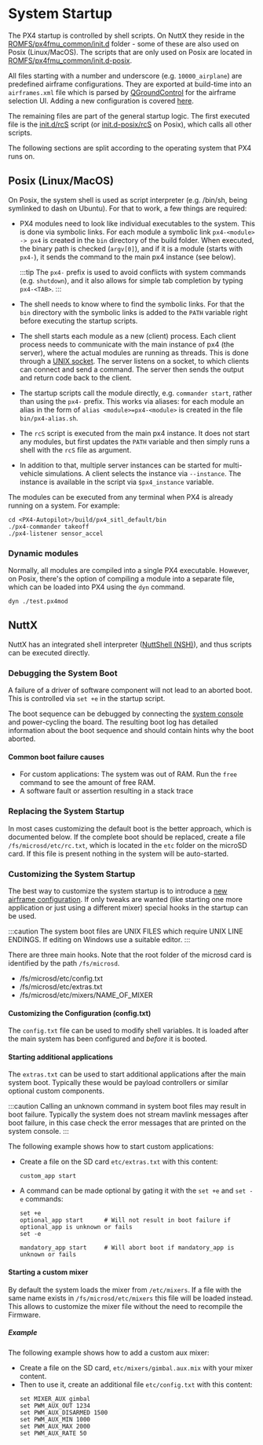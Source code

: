 # System Startup

The PX4 startup is controlled by shell scripts.
On NuttX they reside in the [ROMFS/px4fmu_common/init.d](https://github.com/PX4/PX4-Autopilot/tree/master/ROMFS/px4fmu_common/init.d) folder - some of these are also used on Posix (Linux/MacOS).
The scripts that are only used on Posix are located in [ROMFS/px4fmu_common/init.d-posix](https://github.com/PX4/PX4-Autopilot/tree/master/ROMFS/px4fmu_common/init.d-posix).

All files starting with a number and underscore (e.g. `10000_airplane`) are predefined airframe configurations.
They are exported at build-time into an `airframes.xml` file which is parsed by [QGroundControl](http://qgroundcontrol.com) for the airframe selection UI.
Adding a new configuration is covered [here](../dev_airframes/adding_a_new_frame.md).

The remaining files are part of the general startup logic.
The first executed file is the [init.d/rcS](https://github.com/PX4/PX4-Autopilot/blob/master/ROMFS/px4fmu_common/init.d/rcS) script (or [init.d-posix/rcS](https://github.com/PX4/PX4-Autopilot/blob/master/ROMFS/px4fmu_common/init.d-posix/rcS) on Posix), which calls all other scripts.

The following sections are split according to the operating system that PX4 runs on.


## Posix (Linux/MacOS)

On Posix, the system shell is used as script interpreter (e.g. /bin/sh, being symlinked to dash on Ubuntu).
For that to work, a few things are required:
- PX4 modules need to look like individual executables to the system. This is done via symbolic links.
  For each module a symbolic link `px4-<module> -> px4` is created in the `bin` directory of the build folder.
  When executed, the binary path is checked (`argv[0]`), and if it is a module (starts with `px4-`), it sends the command to the main px4 instance (see below).
  
  :::tip
  The `px4-` prefix is used to avoid conflicts with system commands (e.g. `shutdown`), and it also allows for simple tab completion by typing `px4-<TAB>`.
  :::
- The shell needs to know where to find the symbolic links.
  For that the `bin` directory with the symbolic links is added to the `PATH` variable right before executing the startup scripts.
- The shell starts each module as a new (client) process.
  Each client process needs to communicate with the main instance of px4 (the server), where the actual modules are running as threads.
  This is done through a [UNIX socket](http://man7.org/linux/man-pages/man7/unix.7.html).
  The server listens on a socket, to which clients can connect and send a command.
  The server then sends the output and return code back to the client.
- The startup scripts call the module directly, e.g. `commander start`, rather than using the `px4-` prefix. This works via aliases: for each module an alias in the form of `alias <module>=px4-<module>` is created in the file `bin/px4-alias.sh`.
- The `rcS` script is executed from the main px4 instance.
  It does not start any modules, but first updates the `PATH` variable and then simply runs a shell with the `rcS` file as argument.
- In addition to that, multiple server instances can be started for multi-vehicle simulations.
  A client selects the instance via `--instance`.
  The instance is available in the script via `$px4_instance` variable.

The modules can be executed from any terminal when PX4 is already running on a system. For example:
```
cd <PX4-Autopilot>/build/px4_sitl_default/bin
./px4-commander takeoff
./px4-listener sensor_accel
```

### Dynamic modules

Normally, all modules are compiled into a single PX4 executable.
However, on Posix, there's the option of compiling a module into a separate file, which can be loaded into PX4 using the `dyn` command.
```
dyn ./test.px4mod
```

## NuttX
NuttX has an integrated shell interpreter ([NuttShell (NSH)](https://cwiki.apache.org/confluence/pages/viewpage.action?pageId=139629410)), and thus scripts can be executed directly.

### Debugging the System Boot

A failure of a driver of software component will not lead to an aborted boot.
This is controlled via `set +e` in the startup script.

The boot sequence can be debugged by connecting the [system console](../debug/system_console.md) and power-cycling the board.
The resulting boot log has detailed information about the boot sequence and should contain hints why the boot aborted.

#### Common boot failure causes

  * For custom applications: The system was out of RAM. Run the `free` command to see the amount of free RAM.
  * A software fault or assertion resulting in a stack trace

### Replacing the System Startup

In most cases customizing the default boot is the better approach, which is documented below. If the complete boot should be replaced, create a file `/fs/microsd/etc/rc.txt`, which is located in the `etc` folder on the microSD card. If this file is present nothing in the system will be auto-started.

### Customizing the System Startup

The best way to customize the system startup is to introduce a [new airframe configuration](../dev_airframes/adding_a_new_frame.md).
If only tweaks are wanted (like starting one more application or just using a different mixer) special hooks in the startup can be used.

:::caution
The system boot files are UNIX FILES which require UNIX LINE ENDINGS. If editing on Windows use a suitable editor.
:::

There are three main hooks. Note that the root folder of the microsd card is identified by the path `/fs/microsd`.

* /fs/microsd/etc/config.txt
* /fs/microsd/etc/extras.txt
* /fs/microsd/etc/mixers/NAME_OF_MIXER

#### Customizing the Configuration (config.txt)

The `config.txt` file can be used to modify shell variables.
It is loaded after the main system has been configured and *before* it is booted.

#### Starting additional applications

The `extras.txt` can be used to start additional applications after the main system boot.
Typically these would be payload controllers or similar optional custom components.

:::caution
Calling an unknown command in system boot files may result in boot failure.
Typically the system does not stream mavlink messages after boot failure, in this case check the error messages that are printed on the system console.
:::

The following example shows how to start custom applications:
  * Create a file on the SD card `etc/extras.txt` with this content:
    ```
    custom_app start
    ```
  * A command can be made optional by gating it with the `set +e` and `set -e` commands:
    ```
    set +e
    optional_app start      # Will not result in boot failure if optional_app is unknown or fails
    set -e

    mandatory_app start     # Will abort boot if mandatory_app is unknown or fails
    ```  

#### Starting a custom mixer

By default the system loads the mixer from `/etc/mixers`. 
If a file with the same name exists in `/fs/microsd/etc/mixers` this file will be loaded instead.
This allows to customize the mixer file without the need to recompile the Firmware.

##### Example

The following example shows how to add a custom aux mixer:
  * Create a file on the SD card, `etc/mixers/gimbal.aux.mix` with your mixer content.
  * Then to use it, create an additional file `etc/config.txt` with this content:
    ```
    set MIXER_AUX gimbal
    set PWM_AUX_OUT 1234
    set PWM_AUX_DISARMED 1500
    set PWM_AUX_MIN 1000
    set PWM_AUX_MAX 2000
    set PWM_AUX_RATE 50
    ```
